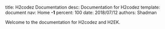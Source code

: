 title:      H2codez Documentation
desc:       Documentation for H2codez
template:   document
nav:        Home __-1__
percent:    100
date:       2018/07/12
authors:    Shadman

Welcome to the documentation for H2codez and H2EK.